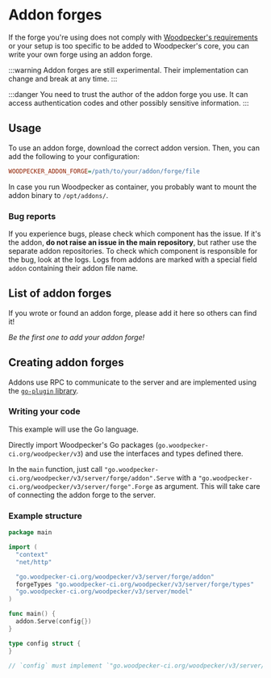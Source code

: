 # Addon forges

If the forge you're using does not comply with [Woodpecker's requirements](../../92-development/02-core-ideas.md#forges) or your setup is too specific to be added to Woodpecker's core, you can write your own forge using an addon forge.

:::warning
Addon forges are still experimental. Their implementation can change and break at any time.
:::

:::danger
You need to trust the author of the addon forge you use. It can access authentication codes and other possibly sensitive information.
:::

## Usage

To use an addon forge, download the correct addon version. Then, you can add the following to your configuration:

```ini
WOODPECKER_ADDON_FORGE=/path/to/your/addon/forge/file
```

In case you run Woodpecker as container, you probably want to mount the addon binary to `/opt/addons/`.

### Bug reports

If you experience bugs, please check which component has the issue. If it's the addon, **do not raise an issue in the main repository**, but rather use the separate addon repositories. To check which component is responsible for the bug, look at the logs. Logs from addons are marked with a special field `addon` containing their addon file name.

## List of addon forges

If you wrote or found an addon forge, please add it here so others can find it!

_Be the first one to add your addon forge!_

## Creating addon forges

Addons use RPC to communicate to the server and are implemented using the [`go-plugin` library](https://github.com/hashicorp/go-plugin).

### Writing your code

This example will use the Go language.

Directly import Woodpecker's Go packages (`go.woodpecker-ci.org/woodpecker/v3`) and use the interfaces and types defined there.

In the `main` function, just call `"go.woodpecker-ci.org/woodpecker/v3/server/forge/addon".Serve` with a `"go.woodpecker-ci.org/woodpecker/v3/server/forge".Forge` as argument.
This will take care of connecting the addon forge to the server.

### Example structure

```go
package main

import (
  "context"
  "net/http"

  "go.woodpecker-ci.org/woodpecker/v3/server/forge/addon"
  forgeTypes "go.woodpecker-ci.org/woodpecker/v3/server/forge/types"
  "go.woodpecker-ci.org/woodpecker/v3/server/model"
)

func main() {
  addon.Serve(config{})
}

type config struct {
}

// `config` must implement `"go.woodpecker-ci.org/woodpecker/v3/server/forge".Forge`. You must directly use Woodpecker's packages - see imports above.
```
